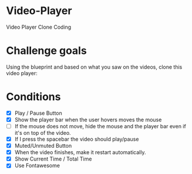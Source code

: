 # Video-Player
Video Player Clone Coding

# Challenge goals

Using the blueprint and based on what you saw on the videos, clone this video player:

# Conditions 

- [x] Play / Pause Button
- [x] Show the player bar when the user hovers moves the mouse
- [ ] If the mouse does not move, hide the mouse and the player bar even if it's on top of the video.
- [x] If I press the spacebar the video should play/pause
- [x] Muted/Unmuted Button
- [x] When the video finishes, make it restart automatically.
- [x] Show Current Time / Total Time
- [x] Use Fontawesome
